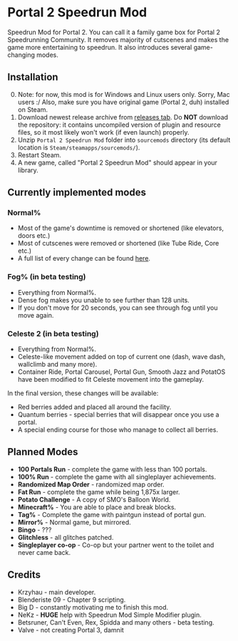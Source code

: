 # Portal 2 Speedrun Mod

Speedrun Mod for Portal 2. You can call it a family game box for Portal 2 Speedrunning Community. It removes majority of cutscenes and makes the game more entertaining to speedrun. It also introduces several game-changing modes.

## Installation

0. Note: for now, this mod is for Windows and Linux users only. Sorry, Mac users :/ Also, make sure you have original game (Portal 2, duh) installed on Steam.
1. Download newest release archive from [releases tab](https://github.com/p2sr/Portal2SpeedrunMod/releases). Do **NOT** download the repository: it contains uncompiled version of plugin and resource files, so it most likely won't work (if even launch) properly.
2. Unzip `Portal 2 Speedrun Mod` folder into `sourcemods` directory (its default location is `Steam/steamapps/sourcemods/`).
3. Restart Steam.
4. A new game, called "Portal 2 Speedrun Mod" should appear in your library.

## Currently implemented modes

### Normal%

- Most of the game's downtime is removed or shortened (like elevators, doors etc.)
- Most of cutscenes were removed or shortened (like Tube Ride, Core etc.)
- A full list of every change can be found [here](https://github.com/p2sr/Portal2SpeedrunMod/blob/master/doc/normalpercentlist.md).

### Fog% (in beta testing)

- Everything from Normal%.
- Dense fog makes you unable to see further than 128 units.
- If you don't move for 20 seconds, you can see through fog until you move again.

### Celeste 2 (in beta testing)

- Everything from Normal%.
- Celeste-like movement added on top of current one (dash, wave dash, wallclimb and many more).
- Container Ride, Portal Carousel, Portal Gun, Smooth Jazz and PotatOS have been modified to fit Celeste movement into the gameplay.

In the final version, these changes will be available:

- Red berries added and placed all around the facility.
- Quantum berries - special berries that will disappear once you use a portal.
- A special ending course for those who manage to collect all berries.

## Planned Modes

- **100 Portals Run** - complete the game with less than 100 portals.
- **100% Run** - complete the game with all singleplayer achievements.
- **Randomized Map Order** - randomized map order.
- **Fat Run** - complete the game while being 1,875x larger.
- **Potato Challenge** - A copy of SMO's Balloon World.
- **Minecraft%** - You are able to place and break blocks.
- **Tag%** - Complete the game with paintgun instead of portal gun.
- **Mirror%** - Normal game, but mirrored.
- **Bingo** - ???
- **Glitchless** - all glitches patched.
- **Singleplayer co-op** - Co-op but your partner went to the toilet and never came back.

## Credits

- Krzyhau - main developer.
- Blenderiste 09 - Chapter 9 scripting.
- Big D - constantly motivating me to finish this mod.
- NeKz - **HUGE** help with Speedrun Mod Simple Modifier plugin.
- Betsruner, Can't Even, Rex, Spidda and many others - beta testing.
- Valve - not creating Portal 3, damnit
